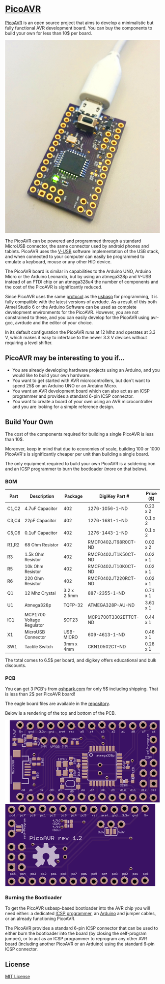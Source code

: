 # [PicoAVR](http://acornejo.github.io/picoAVR)

[PicoAVR](http://acornejo.github.io/picoAVR) is an open source project
that aims to develop a minimalistic but fully functional AVR development
board. You can buy the components to build your own for less than 10$
per board.

![Blinky](images/photo.jpg "Blinky on PicoAVR")

The PicoAVR can be powered and programmed through a standard MicroUSB
connector, the same connector used by android phones and tablets.
PicoAVR uses the [V-USB](http://www.obdev.at/products/vusb/index.html)
software implementation of the USB stack, and when connected to your
computer can easily be programmed to emulate a keyboard,
mouse or any other HID device.

The PicoAVR board is similar in capabilities to the Arduino UNO, Arduino
Micro or the Arduino Leonardo, but by using an atmega328p and V-USB
instead of an FTDI chip or an atmega328u4 the number of components and
the cost of the PicoAVR is significantly reduced.

Since PicoAVR uses the same
[protocol](http://www.obdev.at/products/vusb/usbasploader.html) as the
[usbasp](www.fischl.de/usbasp/) for programming, it is fully compatible
with the latest versions of avrdude. As a result of this both 
Atmel Studio 6 or the Arduino Software can be used as complete
development environments for the PicoAVR. However, you are not
constrained to these, and you can easily develop for the PicoAVR using
avr-gcc, avrdude and the editor of your choice.

In its default configuration the PicoAVR runs at 12 Mhz and operates at
3.3 V, which makes it easy to interface to the newer 3.3 V devices without
requiring a level shifter.


## PicoAVR may be interesting to you if...

* You are already developing hardware projects using an Arduino, and you
would like to build your own hardware.
* You want to get started with AVR microcontrollers, but don't want to
spend 25$ on an Arduino UNO or an Arduino Micro.
* You want an AVR development board which can also act as an ICSP
programmer and provides a standard 6-pin ICSP connector.
* You want to create a board of your own using an AVR microcontroller
and you are looking for a simple reference design.

## Build Your Own

The cost of the components required for building a single PicoAVR is
less than 10$.

Moreover, keep in mind that due to economies of scale, building 100 or
1000 PicoAVR's is significantly cheaper per unit than building a single
board.

The only equipment required to build your own PicoAVR is a soldering
iron and an ICSP programmer to burn the bootloader (more on that below).

### BOM

|Part  | Description               | Package      | DigiKey Part #       | Price ($) |
|------|---------------------------|--------------|----------------------|-----------|
|C1,C2 | 4.7uF Capacitor           | 402          | 1276-1056-1-ND       | 0.23 x 2  |
|C3,C4 | 22pF  Capacitor           | 402          | 1276-1681-1-ND       | 0.1 x 2   |
|C5,C6 | 0.1uF Capacitor           | 402          | 1276-1443-1-ND       | 0.1 x 2   |
|R1,R2 | 68 Ohm Resistor           | 402          | RMCF0402JT68R0CT-ND  | 0.02 x 2  |
|R3    | 1.5k Ohm Resistor         | 402          | RMCF0402JT1K50CT-ND  | 0.02 x 1  |
|R5    | 10k Ohm Resistor          | 402          | RMCF0402JT10K0CT-ND  | 0.02 x 1  |
|R6    | 220 Ohm Resistor          | 402          | RMCF0402JT220RCT-ND  | 0.02 x 1  |
|Q1    | 12 Mhz Crystal            | 3.2 x 2.5mm  | 887-2355-1-ND        | 0.71 x 1  |
|U1    | Atmega328p                | TQFP-32      | ATMEGA328P-AU-ND     | 3.61 x 1  |
|IC1   | MCP1700 Voltage Regulator | SOT23        | MCP1700T3302ETTCT-ND | 0.44 x 1  |
|X1    | MicroUSB Connector        | USB-MICRO    | 609-4613-1-ND        | 0.46 x 1  |
|SW1   | Tactile Switch            | 3mm x 4mm    | CKN10502CT-ND        | 0.28 x 1  |

The total comes to 6.5$ per board, and digikey offers educational and
bulk discounts.

### PCB

You can get 3 PCB's from [oshpark.com](http://oshpark.com) for only 5$
including shipping. That is less than 2$ per PicoAVR board!

The eagle board files are available in the
[repository](https://github.com/acornejo/picoAVR/tree/master/hardware).

Below is a rendering of the top and bottom of the PCB.

![TopBoard](images/board_top_render.png "Top View PCB")
![BottomBoard](images/board_bottom_render.png "Bottom View PCB")

### Burning the Bootloader
To get the PicoAVR usbasp-based bootloader into the AVR chip you will
need either: a dedicated [ICSP
programmer](http://store.atmel.com/PartDetail.aspx?q=p:10500054#tc:description),
an [Arduino](http://arduino.cc/en/Tutorial/ArduinoISP) and jumper
cables, or an already functioning PicoAVR.

The PicoAVR provides a standard 6-pin ICSP connector that can be used to
either burn the bootloader into the board (by closing the self-program
jumper), or to act as an ICSP programmer to reprogram any other
AVR board (including another PicoAVR or an Arduino) using the standard
6-pin ICSP connector.

## License

[MIT License](http://opensource.org/licenses/MIT)
